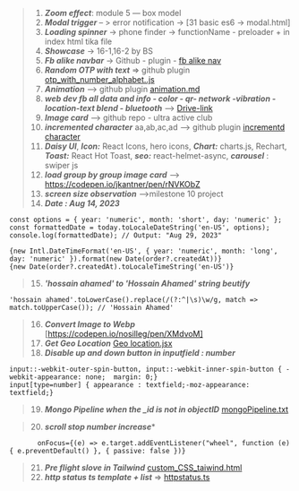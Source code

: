 >1. ***Zoom effect***: module 5 — box model  <br>
>2. ***Modal trigger*** – > error notification → [31 basic es6 → modal.html]<br>
>3. ***Loading spinner*** -> phone finder ->  functionName - preloader + in index html tika file<br>
>4. ***Showcase*** -> 16-1,16-2 by BS<br>
>5. ***Fb alike navbar*** → Github - plugin - [fb alike nav](https://github.com/Hossain-Ahamed/my-plugin/blob/main/fb-alike-nav.html)
>6. ***Random OTP with text*** ⇒  github plugin [otp_with_number_alphabet..js](https://github.com/Hossain-Ahamed/my-plugin/blob/main/otp_with_number_alphabet.js) <br>
>7. ***Animation*** --> github plugin [animation.md](https://github.com/Hossain-Ahamed/my-plugin/blob/main/animation.md) 
>8. ***web dev fb all data and info - color - qr- network -vibration -location-text blend - bluetooth*** --> [Drive-link](https://drive.google.com/drive/folders/1avLx2oge9x-Ajf6FeR8XDOETwx_exHVo)
>9. ***Image card*** --> github repo - ultra active club<br>
>10. ***incremented character*** aa,ab,ac,ad --> github plugin [incrementd character](https://github.com/Hossain-Ahamed/my-plugin/blob/main/incremented%20Character.html)
>11. ***Daisy UI***, ***Icon:*** React Icons, hero icons, ***Chart:*** charts.js, Rechart, ***Toast:*** React Hot Toast, ***seo:*** react-helmet-async, ***carousel*** : swiper js 
>12. ***load group by group image card*** --> https://codepen.io/jkantner/pen/rNVKObZ
>13. ***screen size observation*** -->milestone 10 project 
>14. ***Date : Aug 14, 2023***
```const today = new Date();
const options = { year: 'numeric', month: 'short', day: 'numeric' };
const formattedDate = today.toLocaleDateString('en-US', options);
console.log(formattedDate); // Output: "Aug 29, 2023"

{new Intl.DateTimeFormat('en-US', { year: 'numeric', month: 'long', day: 'numeric' }).format(new Date(order?.createdAt))}
{new Date(order?.createdAt).toLocaleTimeString('en-US')}
```
>15. ***'hossain ahamed' to 'Hossain Ahamed' string beutify***
```
'hossain ahamed'.toLowerCase().replace(/(?:^|\s)\w/g, match => match.toUpperCase()); // 'Hossain Ahamed'
```
>16. ***Convert Image to Webp***  [https://codepen.io/nosilleg/pen/XMdvoM]
>17. ***Get Geo Location***  [Geo location.jsx](https://github.com/Hossain-Ahamed/my-plugin/blob/main/get%20location.jsx)
>18. ***Disable up and down button in inputfield : number***
```
input::-webkit-outer-spin-button, input::-webkit-inner-spin-button { -webkit-appearance: none;  margin: 0;}
input[type=number] { appearance : textfield;-moz-appearance: textfield;}
```

>19. ***Mongo Pipeline when the _id is not in objectID*** [mongoPipeline.txt](https://github.com/Hossain-Ahamed/my-plugin/blob/144d05e766c4ea1ff58a8e59a8968cf4953c84e7/mongoPipeline.txt)

>20. ***scroll stop number increase****
 ```
        onFocus={(e) => e.target.addEventListener("wheel", function (e) { e.preventDefault() }, { passive: false })}
 ```
>21. ***Pre flight slove in Tailwind*** [custom_CSS_taiwind.html]([https://github.com/Hossain-Ahamed/my-plugin/blob/144d05e766c4ea1ff58a8e59a8968cf4953c84e7/mongoPipeline.txt](https://github.com/Hossain-Ahamed/my-plugin/blob/main/custom_CSS_tailwind.html))
>22. ***http status ts template + list*** ⇒  [httpstatus.ts](https://github.com/Hossain-Ahamed/my-plugin/blob/main/httpStatus.ts) <br>
